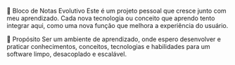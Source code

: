 🧠 Bloco de Notas Evolutivo
Este é um projeto pessoal que cresce junto com meu aprendizado. Cada nova tecnologia ou conceito que aprendo tento integrar aqui, como uma nova função que melhora a experiência do usuário.

🎯 Propósito
Ser um ambiente de aprendizado, onde espero desenvolver e praticar conhecimentos, conceitos, tecnologias e habilidades para um software limpo, desacoplado e escalável.
